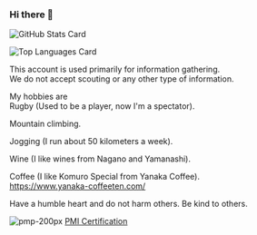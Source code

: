 ### Hi there 👋

![GitHub Stats Card](https://github-readme-stats.vercel.app/api?username=himeyon&count_private=true&show_icons=true)

![Top Languages Card](https://github-readme-stats.vercel.app/api/top-langs/?username=himeyon)

This account is used primarily for information gathering.  
We do not accept scouting or any other type of information. 

My hobbies are  
Rugby (Used to be a player, now I'm a spectator).  

Mountain climbing.  

Jogging (I run about 50 kilometers a week).  

Wine (I like wines from Nagano and Yamanashi).  

Coffee (I like Komuro Special from Yanaka Coffee).  
https://www.yanaka-coffeeten.com/  

Have a humble heart and do not harm others.
Be kind to others.

![pmp-200px](https://github.com/himeyon/himeyon/assets/4468822/20b4a1cc-889e-4e7a-9d57-cc04172646ba)
[PMI Certification](https://www.credly.com/badges/883f7497-2878-4b56-8e39-8e9a8dc15751)
